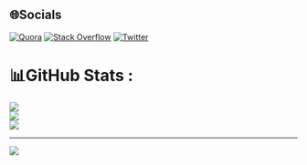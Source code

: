 ## 🌐Socials
 [![Quora](https://img.shields.io/badge/Quora-%23B92B27.svg?logo=Quora&logoColor=white)](https://quora.com/profile/dhruv-34) [![Stack Overflow](https://img.shields.io/badge/-Stackoverflow-FE7A16?logo=stack-overflow&logoColor=white)](https://stackoverflow.com/users/15815166) [![Twitter](https://img.shields.io/badge/Twitter-%231DA1F2.svg?logo=Twitter&logoColor=white)](https://twitter.com/dhruvdjain1) 

# 📊GitHub Stats :
![](https://github-readme-stats.vercel.app/api?username=dhruvja&theme=radical&hide_border=false&include_all_commits=false&count_private=false)<br/>
![](https://github-readme-streak-stats.herokuapp.com/?user=dhruvja&theme=radical&hide_border=false)<br/>
![](https://github-readme-stats.vercel.app/api/top-langs/?username=dhruvja&theme=radical&hide_border=false&include_all_commits=false&count_private=false&layout=compact)

---
[![](https://visitcount.itsvg.in/api?id=dhruvja&icon=0&color=0)](https://visitcount.itsvg.in)

